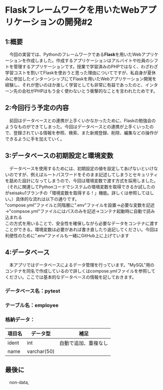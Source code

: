 # Flaskフレームワークを用いたWebアプリケーションの開発#2
## 1:概要
　今回の実習では、Pythonのフレームワークである**Flask**を用いたWebアプリケーションを作成しました。作成するアプリケーションはアルバイトや社員のシフトを管理するアプリケーションです。授業で学習済みのPHPではなく、わざわざ学習コストを割いてFlaskを使おうと思った理由についてですが、私自身が夏休みに参加したインターンシップにてFlaskを用いたWebアプリケーション開発を経験し、それが思いのほか楽しく学習としても非常に有益であったのと、インターン先の会社がPHPはもう全く使わないとう衝撃的なことを言われたためです。
## 2:今回行う予定の内容
　前回はデータベースとの連携が上手くいかなかったために、Flaskの勉強会のようなものができてしまった。今回はデータベースとの連携が上手くいったので、登録されている情報を参照、検索、また新規登録、削除、編集などの操作ができるように手を加えていく。
## 3:データベースの初期設定と環境変数
　データベースを使用するためには、初期設定の値を設定してあげないといけないのですが、例えばルートパスワードをそのまま記述してしまうとセキュリティを舐めた設計になってしまうので、今回は環境変数で渡す方式を採用しました。（それに関連してPythonコードでシステムの環境変数を取得できるか試したのがseisaku1ブランチの「環境変数を取得する！」機能。詳しくは参照してほしい。）具体的な流れは以下の通りです。    
"compose.yml"ファイルと同階層に".env"ファイルを設置→必要な変数を記述→"compsoe.yml"ファイルにはパスのみを記述→コンテナ起動時に自動で読み込まれる    
この方式を用いることで、安全性を確保しながら必要なデータをコンテナに渡すことができる。環境変数は必要があれば書き直したり追記してください。今回は利便性のために".env"ファイルも一緒にGitHub上に上げています
## 4:データベース
　本アプリではデータベースによるデータ管理を行っています。"MySQL"用のコンテナを同名で作成しているので詳しくはcompose.ymlファイルを参照してください。ここでは基本的なデータベースの情報を記しておきます。
### データベース名：pytest
### テーブル名：employee
### 格納データ：  
| 項目名 | データ型 | 補足 |
|--------|---------|------|
| ident | int | 自動で追加、重複なし |
| name | varchar(50) | 

## 最後に
　non-data,
